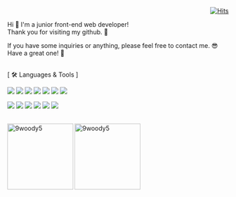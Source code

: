 <div align="right">
  
[![Hits](https://hits.seeyoufarm.com/api/count/incr/badge.svg?url=https%3A%2F%2Fgithub.com%2F9woody5&count_bg=%23D76601&title_bg=%234F4F4F&icon=&icon_color=%23E7E7E7&title=hits&edge_flat=false)](https://hits.seeyoufarm.com)

</div>


Hi 👋 I'm a junior front-end web developer! <br/>
Thank you for visiting my github. 🚀 <br/>

If you have some inquiries or anything, please feel free to contact me. 😎 <br/>
Have a great one! 🤩 
<br/>
<br/>

[ 🛠 Languages & Tools ]

<img src="https://img.shields.io/badge/HTML5-E34F26.svg?style=flat&logo=HTML5&logoColor=white"> <img src="https://img.shields.io/badge/CSS3-1572B6?style=flat&logo=css3&logoColor=white"> <img src="https://img.shields.io/badge/Scss-CC6699?style=flat&logo=Sass&logoColor=white"/> <img src="https://img.shields.io/badge/JavaScript-F7DF1E?style=flat&logo=javascript&logoColor=black"> <img src="https://img.shields.io/badge/jQuery-0769AD?style=flat&logo=jQuery&logoColor=white"/> <img src="https://img.shields.io/badge/TypeScript-007ACC?style=flat&logo=typescript&logoColor=white"> <img src="https://img.shields.io/badge/React-20232A?style=flat&logo=react&logoColor=61DAFB">

<img src="https://img.shields.io/badge/Git-F05032?style=flat&logo=git&logoColor=white"> <img src="https://img.shields.io/badge/JiraSoftware-0052CC?style=flat&logo=jirasoftware&logoColor=white"> <img src="https://img.shields.io/badge/Photoshop-31A8FF?style=flat&logo=adobephotoshop&logoColor=white"> <img src="https://img.shields.io/badge/Illustrator-FF9A00?style=flat&logo=adobeillustrator&logoColor=white"> <img src="https://img.shields.io/badge/Figma-F24E1E?style=flat&logo=figma&logoColor=white"> <img src="https://img.shields.io/badge/AdobeXD-FF61F6?style=flat&logo=adobexd&logoColor=white">
<br/>
<br/>

<img align="left" src="https://github-readme-stats.vercel.app/api/top-langs?username=9woody5&show_icons=true&locale=en&layout=compact&theme=react" alt="9woody5" height="150px"/>
<img align="left" src="https://github-readme-stats.vercel.app/api?username=9woody5&show_icons=true&locale=en&theme=react" alt="9woody5" height="150px"/>
